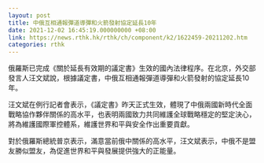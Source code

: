 ```yaml
---
layout: post
title: 中俄互相通報彈道導彈和火箭發射協定延長10年
date: 2021-12-02 16:45:19.000000000 +08:00
link: https://news.rthk.hk/rthk/ch/component/k2/1622459-20211202.htm
categories: rthk
---
```


俄羅斯已完成《關於延長有效期的議定書》生效的國內法律程序。在北京，外交部發言人汪文斌說，根據議定書，中俄互相通報彈道導彈和火箭發射的協定延長10年。

汪文斌在例行記者會表示，《議定書》昨天正式生效，體現了中俄兩國新時代全面戰略協作夥伴關係的高水平，也表明兩國致力共同維護全球戰略穩定的堅定決心，將為維護國際軍控體系，維護世界和平與安全作出重要貢獻。

對於俄羅斯總統普京表示，滿意當前俄中關係的高水平，汪文斌表示，中俄不是盟友勝似盟友，為促進世界和平與發展提供強大的正能量。
